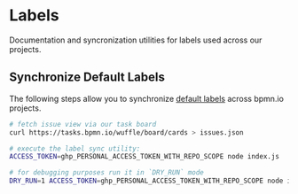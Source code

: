# Labels

Documentation and syncronization utilities for labels used across our projects.


## Synchronize Default Labels

The following steps allow you to synchronize [default labels](./labels.yml) across bpmn.io projects.

```sh
# fetch issue view via our task board
curl https://tasks.bpmn.io/wuffle/board/cards > issues.json

# execute the label sync utility:
ACCESS_TOKEN=ghp_PERSONAL_ACCESS_TOKEN_WITH_REPO_SCOPE node index.js

# for debugging purposes run it in `DRY_RUN` mode
DRY_RUN=1 ACCESS_TOKEN=ghp_PERSONAL_ACCESS_TOKEN_WITH_REPO_SCOPE node index.js
```


